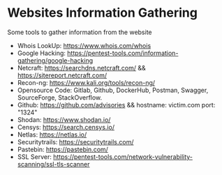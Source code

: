 # Websites Information Gathering
Some tools to gather information from the website

* Whois LookUp: https://www.whois.com/whois
* Google Hacking: https://pentest-tools.com/information-gathering/google-hacking
* Netcraft: https://searchdns.netcraft.com/ && https://sitereport.netcraft.com/
* Recon-ng: https://www.kali.org/tools/recon-ng/
* Opensource Code: Gitlab, Github, DockerHub, Postman, Swagger, SourceForge, StackOverflow.
* Github: https://github.com/advisories && hostname: victim.com port: "1324"
* Shodan: https://www.shodan.io/
* Censys: https://search.censys.io/
* Netlas: https://netlas.io/
* Securitytrails: https://securitytrails.com/
* Pastebin: https://pastebin.com/
* SSL Server: https://pentest-tools.com/network-vulnerability-scanning/ssl-tls-scanner
